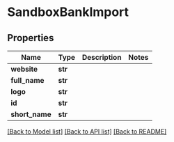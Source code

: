 # SandboxBankImport

## Properties
Name | Type | Description | Notes
------------ | ------------- | ------------- | -------------
**website** | **str** |  | 
**full_name** | **str** |  | 
**logo** | **str** |  | 
**id** | **str** |  | 
**short_name** | **str** |  | 

[[Back to Model list]](../README.md#documentation-for-models) [[Back to API list]](../README.md#documentation-for-api-endpoints) [[Back to README]](../README.md)


